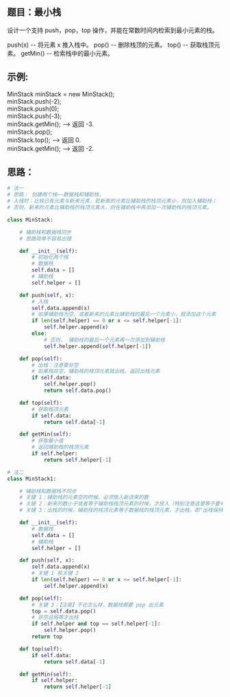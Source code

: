 ## 题目：最小栈
设计一个支持 push，pop，top 操作，并能在常数时间内检索到最小元素的栈。

push(x) -- 将元素 x 推入栈中。
pop() -- 删除栈顶的元素。
top() -- 获取栈顶元素。
getMin() -- 检索栈中的最小元素。

## 示例:

MinStack minStack = new MinStack();  
minStack.push(-2);  
minStack.push(0);  
minStack.push(-3);  
minStack.getMin();   --> 返回 -3.  
minStack.pop();  
minStack.top();      --> 返回 0.  
minStack.getMin();   --> 返回 -2.  

## 思路：
```python
# 法一
# 思路： 创建两个栈——数据栈和辅助栈，
# 入栈时：比较已有元素与新来元素，若新来的元素比辅助栈的栈顶元素小，则加入辅助栈；
# 否则，新来的元素比辅助栈的栈顶元素大，则在辅助栈中再添加一次辅助栈的栈顶元素。

class MinStack:

    # 辅助栈和数据栈同步
    # 思路简单不容易出错

    def __init__(self):
        # 初始化两个栈
        # 数据栈
        self.data = []
        # 辅助栈
        self.helper = []

    def push(self, x):
        # 入栈
        self.data.append(x)
        # 如果辅助栈为空，或者新来的元素比辅助栈的最后一个元素小，就添加这个元素
        if len(self.helper) == 0 or x <= self.helper[-1]:
            self.helper.append(x)
        else:
            # 否则， 辅助栈的最后一个元素再一次添加到辅助栈
            self.helper.append(self.helper[-1])

    def pop(self):
        # 出栈：注意要非空
        # 如果栈非空，辅助栈的栈顶元素就出栈，返回出栈元素
        if self.data:
            self.helper.pop()
            return self.data.pop()

    def top(self):
        # 获取栈顶元素
        if self.data:
            return self.data[-1]

    def getMin(self):
        # 获取最小值
        # 返回辅助栈的栈顶元素
        if self.helper:
            return self.helper[-1]

# 法二
class MinStack1:

    # 辅助栈和数据栈不同步
    # 关键 1：辅助栈的元素空的时候，必须放入新进来的数
    # 关键 2：新来的数小于或者等于辅助栈栈顶元素的时候，才放入（特别注意这里等于要考虑进去）
    # 关键 3：出栈的时候，辅助栈的栈顶元素等于数据栈的栈顶元素，才出栈，即"出栈保持同步"就可以了

    def __init__(self):
        # 数据栈
        self.data = []
        # 辅助栈
        self.helper = []

    def push(self, x):
        self.data.append(x)
        # 关键 1 和关键 2
        if len(self.helper) == 0 or x <= self.helper[-1]:
            self.helper.append(x)

    def pop(self):
        # 关键 3：【注意】不论怎么样，数据栈都要 pop 出元素
        top = self.data.pop()
        # 非空且相等才出栈
        if self.helper and top == self.helper[-1]:
            self.helper.pop()
        return top

    def top(self):
        if self.data:
            return self.data[-1]

    def getMin(self):
        if self.helper:
            return self.helper[-1]


```
